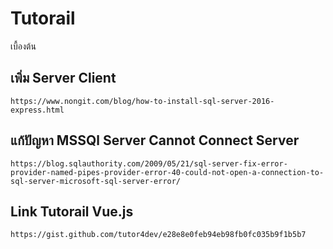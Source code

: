 # Tutorail
เบื้องต้น

## เพิ่ม Server Client
````
https://www.nongit.com/blog/how-to-install-sql-server-2016-express.html
````

## แก้ปัญหา MSSQl Server Cannot Connect Server
````
https://blog.sqlauthority.com/2009/05/21/sql-server-fix-error-provider-named-pipes-provider-error-40-could-not-open-a-connection-to-sql-server-microsoft-sql-server-error/
````

## Link Tutorail Vue.js
````
https://gist.github.com/tutor4dev/e28e8e0feb94eb98fb0fc035b9f1b5b7
````

